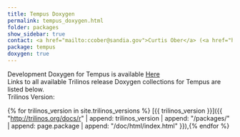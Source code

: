 ```yaml
---
title: Tempus Doxygen
permalink: tempus_doxygen.html
folder: packages
show_sidebar: true
contact: <a href="mailto:ccober@sandia.gov">Curtis Ober</a> (<a href="https://github.com/ccober6">@ccober6</a>), <a href="https://github.com/orgs/trilinos/teams/tempus">@tempus</a>
package: tempus
doxygen: true
---
```


Development Doxygen for Tempus is available [Here](http://trilinos.org/docs/dev/packages/tempus/doc/html/index.html)  
Links to all available Trilinos release Doxygen collections for Tempus are listed below.  
Trilinos Version:

{% for trilinos_version in site.trilinos_versions %}
[{{ trilinos_version }}]({{ "http://trilinos.org/docs/r" | append: trilinos_version | append: "/packages/" | append: page.package | append: "/doc/html/index.html" }}),{% endfor %}
